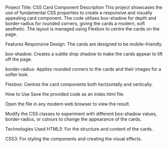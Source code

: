 Project Title: CSS Card Component
Description
This project showcases the use of fundamental CSS properties to create a responsive and visually appealing card component. The code utilises box-shadow for depth and border-radius for rounded corners, giving the cards a modern, soft aesthetic. The layout is managed using Flexbox to centre the cards on the page.

Features
Responsive Design: The cards are designed to be mobile-friendly.

box-shadow: Creates a subtle drop shadow to make the cards appear to lift off the page.

border-radius: Applies rounded corners to the cards and their images for a softer look.

Flexbox: Centres the card components both horizontally and vertically.

How to Use
Save the provided code as an index.html file.

Open the file in any modern web browser to view the result.

Modify the CSS classes to experiment with different box-shadow values, border-radius, or colours to change the appearance of the cards.

Technologies Used
HTML5: For the structure and content of the cards.

CSS3: For styling the components and creating the visual effects.
